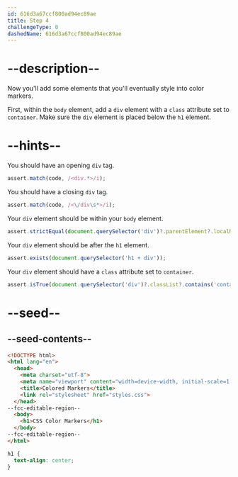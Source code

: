 ```yaml
---
id: 616d3a67ccf800ad94ec89ae
title: Step 4
challengeType: 0
dashedName: 616d3a67ccf800ad94ec89ae
---
```


# --description--

Now you'll add some elements that you'll eventually style into color markers.

First, within the `body` element, add a `div` element with a `class` attribute set to `container`. Make sure the `div` element is placed below the `h1` element.

# --hints--

You should have an opening `div` tag.

```js
assert.match(code, /<div.*>/i);
```

You should have a closing `div` tag.

```js
assert.match(code, /<\/div\s*>/i);
```

Your `div` element should be within your `body` element.

```js
assert.strictEqual(document.querySelector('div')?.parentElement?.localName, 'body');
```

Your `div` element should be after the `h1` element.

```js
assert.exists(document.querySelector('h1 + div'));
```

Your `div` element should have a `class` attribute set to `container`.

```js
assert.isTrue(document.querySelector('div')?.classList?.contains('container'));
```

# --seed--

## --seed-contents--

```html
<!DOCTYPE html>
<html lang="en">
  <head>
    <meta charset="utf-8">
    <meta name="viewport" content="width=device-width, initial-scale=1.0">
    <title>Colored Markers</title>
    <link rel="stylesheet" href="styles.css">
  </head>
--fcc-editable-region--
  <body>
    <h1>CSS Color Markers</h1>
  </body>
--fcc-editable-region--
</html>
```

```css
h1 {
  text-align: center;
}
```

